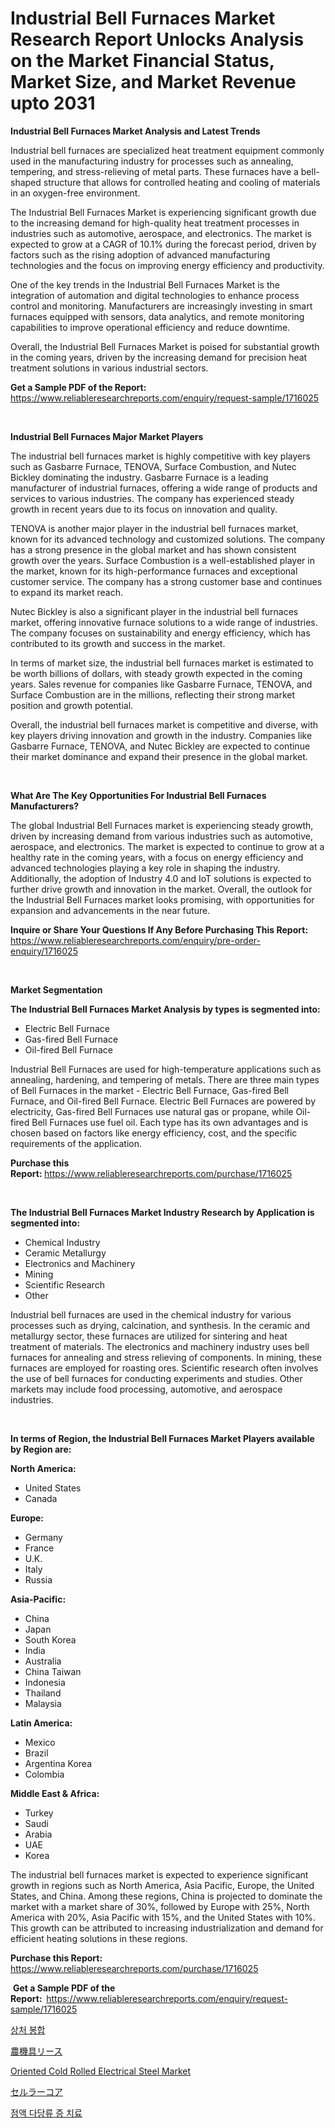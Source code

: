 <p><h1>Industrial Bell Furnaces Market Research Report Unlocks Analysis on the Market Financial Status, Market Size, and Market Revenue upto 2031</h1></p><p><strong>Industrial Bell Furnaces Market Analysis and Latest Trends</strong></p>
<p><p>Industrial bell furnaces are specialized heat treatment equipment commonly used in the manufacturing industry for processes such as annealing, tempering, and stress-relieving of metal parts. These furnaces have a bell-shaped structure that allows for controlled heating and cooling of materials in an oxygen-free environment.</p><p>The Industrial Bell Furnaces Market is experiencing significant growth due to the increasing demand for high-quality heat treatment processes in industries such as automotive, aerospace, and electronics. The market is expected to grow at a CAGR of 10.1% during the forecast period, driven by factors such as the rising adoption of advanced manufacturing technologies and the focus on improving energy efficiency and productivity.</p><p>One of the key trends in the Industrial Bell Furnaces Market is the integration of automation and digital technologies to enhance process control and monitoring. Manufacturers are increasingly investing in smart furnaces equipped with sensors, data analytics, and remote monitoring capabilities to improve operational efficiency and reduce downtime.</p><p>Overall, the Industrial Bell Furnaces Market is poised for substantial growth in the coming years, driven by the increasing demand for precision heat treatment solutions in various industrial sectors.</p></p>
<p><strong>Get a Sample PDF of the Report:&nbsp;</strong> <a href="https://www.reliableresearchreports.com/enquiry/request-sample/1716025">https://www.reliableresearchreports.com/enquiry/request-sample/1716025</a></p>
<p>&nbsp;</p>
<p><strong>Industrial Bell Furnaces Major Market Players</strong></p>
<p><p>The industrial bell furnaces market is highly competitive with key players such as Gasbarre Furnace, TENOVA, Surface Combustion, and Nutec Bickley dominating the industry. Gasbarre Furnace is a leading manufacturer of industrial furnaces, offering a wide range of products and services to various industries. The company has experienced steady growth in recent years due to its focus on innovation and quality.</p><p>TENOVA is another major player in the industrial bell furnaces market, known for its advanced technology and customized solutions. The company has a strong presence in the global market and has shown consistent growth over the years. Surface Combustion is a well-established player in the market, known for its high-performance furnaces and exceptional customer service. The company has a strong customer base and continues to expand its market reach.</p><p>Nutec Bickley is also a significant player in the industrial bell furnaces market, offering innovative furnace solutions to a wide range of industries. The company focuses on sustainability and energy efficiency, which has contributed to its growth and success in the market.</p><p>In terms of market size, the industrial bell furnaces market is estimated to be worth billions of dollars, with steady growth expected in the coming years. Sales revenue for companies like Gasbarre Furnace, TENOVA, and Surface Combustion are in the millions, reflecting their strong market position and growth potential.</p><p>Overall, the industrial bell furnaces market is competitive and diverse, with key players driving innovation and growth in the industry. Companies like Gasbarre Furnace, TENOVA, and Nutec Bickley are expected to continue their market dominance and expand their presence in the global market.</p></p>
<p>&nbsp;</p>
<p><strong>What Are The Key Opportunities For Industrial Bell Furnaces Manufacturers?</strong></p>
<p><p>The global Industrial Bell Furnaces market is experiencing steady growth, driven by increasing demand from various industries such as automotive, aerospace, and electronics. The market is expected to continue to grow at a healthy rate in the coming years, with a focus on energy efficiency and advanced technologies playing a key role in shaping the industry. Additionally, the adoption of Industry 4.0 and IoT solutions is expected to further drive growth and innovation in the market. Overall, the outlook for the Industrial Bell Furnaces market looks promising, with opportunities for expansion and advancements in the near future.</p></p>
<p><strong>Inquire or Share Your Questions If Any Before Purchasing This Report:</strong> <a href="https://www.reliableresearchreports.com/enquiry/pre-order-enquiry/1716025">https://www.reliableresearchreports.com/enquiry/pre-order-enquiry/1716025</a></p>
<p>&nbsp;</p>
<p><strong>Market Segmentation</strong></p>
<p><strong>The Industrial Bell Furnaces Market Analysis by types is segmented into:</strong></p>
<p><ul><li>Electric Bell Furnace</li><li>Gas-fired Bell Furnace</li><li>Oil-fired Bell Furnace</li></ul></p>
<p><p>Industrial Bell Furnaces are used for high-temperature applications such as annealing, hardening, and tempering of metals. There are three main types of Bell Furnaces in the market - Electric Bell Furnace, Gas-fired Bell Furnace, and Oil-fired Bell Furnace. Electric Bell Furnaces are powered by electricity, Gas-fired Bell Furnaces use natural gas or propane, while Oil-fired Bell Furnaces use fuel oil. Each type has its own advantages and is chosen based on factors like energy efficiency, cost, and the specific requirements of the application.</p></p>
<p><strong>Purchase this Report:&nbsp;</strong><a href="https://www.reliableresearchreports.com/purchase/1716025">https://www.reliableresearchreports.com/purchase/1716025</a></p>
<p>&nbsp;</p>
<p><strong>The Industrial Bell Furnaces Market Industry Research by Application is segmented into:</strong></p>
<p><ul><li>Chemical Industry</li><li>Ceramic Metallurgy</li><li>Electronics and Machinery</li><li>Mining</li><li>Scientific Research</li><li>Other</li></ul></p>
<p><p>Industrial bell furnaces are used in the chemical industry for various processes such as drying, calcination, and synthesis. In the ceramic and metallurgy sector, these furnaces are utilized for sintering and heat treatment of materials. The electronics and machinery industry uses bell furnaces for annealing and stress relieving of components. In mining, these furnaces are employed for roasting ores. Scientific research often involves the use of bell furnaces for conducting experiments and studies. Other markets may include food processing, automotive, and aerospace industries.</p></p>
<p>&nbsp;</p>
<p><strong>In terms of Region, the Industrial Bell Furnaces Market Players available by Region are:</strong></p>
<p>
    <p> <strong> North America: </strong>
        <ul>
            <li>United States</li>
            <li>Canada</li>
        </ul>
        </p> 
    <p> <strong> Europe: </strong>
        <ul>
            <li>Germany</li>
            <li>France</li>
            <li>U.K.</li>
            <li>Italy</li>
            <li>Russia</li>
        </ul>
        </p> 
    <p> <strong> Asia-Pacific: </strong>
        <ul>
            <li>China</li>
            <li>Japan</li>
            <li>South Korea</li>
            <li>India</li>
            <li>Australia</li>
            <li>China Taiwan</li>
            <li>Indonesia</li>
            <li>Thailand</li>
            <li>Malaysia</li>
        </ul>
        </p> 
    <p> <strong> Latin America: </strong>
        <ul>
            <li>Mexico</li>
            <li>Brazil</li>
            <li>Argentina Korea</li>
            <li>Colombia</li>
        </ul>
        </p> 
    <p> <strong> Middle East & Africa: </strong>
        <ul>
            <li>Turkey</li>
            <li>Saudi</li>
            <li>Arabia</li>
            <li>UAE</li>
            <li>Korea</li>
        </ul>
    </p>
    </p>
<p><p>The industrial bell furnaces market is expected to experience significant growth in regions such as North America, Asia Pacific, Europe, the United States, and China. Among these regions, China is projected to dominate the market with a market share of 30%, followed by Europe with 25%, North America with 20%, Asia Pacific with 15%, and the United States with 10%. This growth can be attributed to increasing industrialization and demand for efficient heating solutions in these regions.</p></p>
<p><strong>Purchase this Report: </strong><a href="https://www.reliableresearchreports.com/purchase/1716025">https://www.reliableresearchreports.com/purchase/1716025</a></p>
<p>&nbsp;<strong>Get a Sample PDF of the Report:&nbsp;&nbsp;</strong><a href="https://www.reliableresearchreports.com/enquiry/request-sample/1716025">https://www.reliableresearchreports.com/enquiry/request-sample/1716025</a></p>
<p><strong></strong></p>
<p><p><a href="https://medium.com/@nicholasgarcia1914/%EC%83%81%EC%B2%98-%EC%B9%98%EB%A3%8C-%EC%8B%9C%EC%9E%A5-%EB%B6%84%EC%84%9D-%EA%B7%B8-cagr-%EC%8B%9C%EC%9E%A5-%EC%84%B8%EB%B6%84%ED%99%94-%EB%B0%8F-%EC%84%B8%EA%B3%84-%EC%82%B0%EC%97%85-%EA%B0%9C%EC%9A%94-51f1852f3848">상처 봉합</a></p><p><a href="https://medium.com/@briaabshire64/%E8%BE%B2%E6%A5%AD%E8%A8%AD%E5%82%99%E3%83%AA%E3%83%BC%E3%82%B9%E5%B8%82%E5%A0%B4-%E7%AB%B6%E4%BA%89%E5%88%86%E6%9E%90-%E5%B8%82%E5%A0%B4%E5%8B%95%E5%90%91-2031%E5%B9%B4%E3%81%BE%E3%81%A7%E3%81%AE%E4%BA%88%E6%B8%AC-dd95c8a8c3d1">農機具リース</a></p><p><a href="https://poised-avenue-46d.notion.site/Oriented-Cold-Rolled-Electrical-Steel-Market-Analysis-Examines-its-Scope-on-Growth-Opportunities-an-5608c54644f04c56836d6003f1d4911d">Oriented Cold Rolled Electrical Steel Market</a></p><p><a href="https://medium.com/@briaabshire64/%E6%90%BA%E5%B8%AF%E9%9B%BB%E8%A9%B1%E6%A5%AD%E7%95%8C%E3%81%AF-2031%E5%B9%B4%E3%81%BE%E3%81%A7%E3%81%AE%E5%B8%82%E5%A0%B4%E3%82%B7%E3%82%A7%E3%82%A2-%E3%82%B5%E3%82%A4%E3%82%BA%E3%81%8A%E3%82%88%E3%81%B3%E4%BA%88%E6%B8%AC%E3%81%95%E3%82%8C%E3%82%8B%E4%BA%88%E6%B8%AC%E3%81%AB%E7%84%A6%E7%82%B9%E3%82%92%E5%BD%93%E3%81%A6%E3%81%A6%E3%81%84%E3%81%BE%E3%81%99-37cdbfb104ce">セルラーコア</a></p><p><a href="https://medium.com/@nicholasgarcia1914/%EB%8B%A4%EC%9D%8C-%EB%AC%B8%EC%9E%A5%EC%9D%84-%ED%95%9C%EA%B5%AD%EC%96%B4%EB%A1%9C-%EB%B2%88%EC%97%AD%ED%95%98%EC%8B%AD%EC%8B%9C%EC%98%A4-2031%EB%85%84%EA%B9%8C%EC%A7%80%EC%9D%98-%EB%AE%A4%EC%BD%94%ED%8F%B4%EB%A6%AC%EC%82%AC%EC%B9%B4%EB%9D%BC%EC%9D%B4%EB%8F%84%EC%8B%9C%EC%8A%A4-%EC%B9%98%EB%A3%8C-%EC%8B%9C%EC%9E%A5-%EB%8F%99%ED%96%A5-%EC%98%88%EC%B8%A1-%EB%B0%8F-%EA%B2%BD%EC%9F%81-%EB%B6%84%EC%84%9D-603418567753">점액 다당류 증 치료</a></p></p>